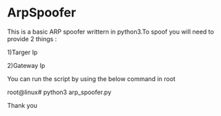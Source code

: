 # ArpSpoofer

This is a basic ARP spoofer writtern in python3.To spoof you will need to provide  2 things :



1)Targer Ip

2)Gateway Ip

You can run the script by using the below command in root 

root@linux# python3 arp_spoofer.py


Thank you
